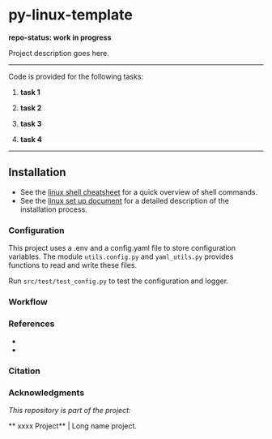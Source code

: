 py-linux-template
==============================

**repo-status: work in progress**

Project description goes here.

------------

Code is provided for the following tasks:

1. **task 1**

2. **task 2**

4. **task 3**

4. **task 4**

------------

## Installation

- See the [linux shell cheatsheet](cheatsheet_linux_shell.md) for a quick overview of shell commands.
- See the [linux set up document](linux_set_up.md) for a detailed description of the installation process.



### Configuration
This project uses a .env and a config.yaml file to store configuration variables. The module `utils.config.py` and `yaml_utils.py` provides functions to read and write these files.

Run `src/test/test_config.py` to test the configuration and logger.



### Workflow






### References
-
-

### Citation

### Acknowledgments

*This repository is part of the project:*

** xxxx Project** | Long name project.
